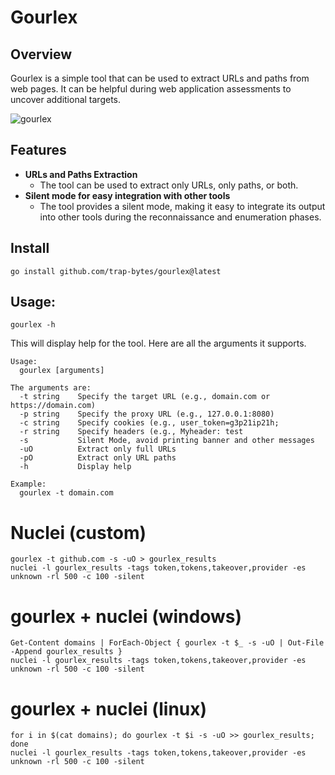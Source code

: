 # Gourlex

## Overview

Gourlex is a simple tool that can be used to extract URLs and paths from web pages. 
It can be helpful during web application assessments to uncover additional targets.

![gourlex](https://github.com/trap-bytes/gourlex/blob/main/static/gourlex.png)

## Features

- **URLs and Paths Extraction**
  - The tool can be used to extract only URLs, only paths, or both.
- **Silent mode for easy integration with other tools**
  - The tool provides a silent mode, making it easy to integrate its output into other tools during the reconnaissance and enumeration phases.

## Install

```
go install github.com/trap-bytes/gourlex@latest
```
## Usage:

```
gourlex -h
```

This will display help for the tool. Here are all the arguments it supports.

```
Usage:
  gourlex [arguments]

The arguments are:
  -t string    Specify the target URL (e.g., domain.com or https://domain.com)  
  -p string    Specify the proxy URL (e.g., 127.0.0.1:8080)
  -c string    Specify cookies (e.g., user_token=g3p21ip21h; 
  -r string    Specify headers (e.g., Myheader: test
  -s           Silent Mode, avoid printing banner and other messages
  -uO          Extract only full URLs
  -pO          Extract only URL paths
  -h           Display help

Example:
  gourlex -t domain.com
```
# Nuclei (custom)
```
gourlex -t github.com -s -uO > gourlex_results
nuclei -l gourlex_results -tags token,tokens,takeover,provider -es unknown -rl 500 -c 100 -silent
```
# gourlex + nuclei (windows)
```
Get-Content domains | ForEach-Object { gourlex -t $_ -s -uO | Out-File -Append gourlex_results }
nuclei -l gourlex_results -tags token,tokens,takeover,provider -es unknown -rl 500 -c 100 -silent
```
# gourlex + nuclei (linux)
```
for i in $(cat domains); do gourlex -t $i -s -uO >> gourlex_results; done
nuclei -l gourlex_results -tags token,tokens,takeover,provider -es unknown -rl 500 -c 100 -silent
```
